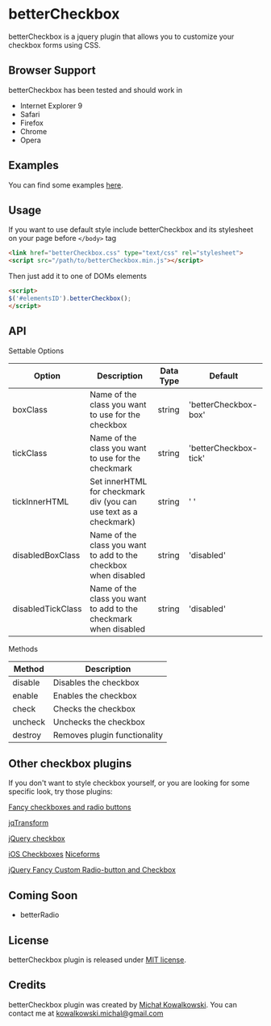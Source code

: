 betterCheckbox
========
betterCheckbox is a jquery plugin that allows you to customize your checkbox forms using CSS.

Browser Support
--------

betterCheckbox has been tested and should work in
- Internet Explorer 9
- Safari
- Firefox
- Chrome
- Opera

Examples
--------

You can find some examples [here](http://www.michalkowalkowski.com/betterCheckbox).

Usage
--------

If you want to use default style include betterCheckbox and its stylesheet on your page before `</body>` tag

```html
<link href="betterCheckbox.css" type="text/css" rel="stylesheet">
<script src="/path/to/betterCheckbox.min.js"></script>
```
  			
Then just add it to one of DOMs elements

```html
<script>
$('#elementsID').betterCheckbox();
</script>
```			


API
--------
Settable Options
<table>
<thead>
<tr>
<th>Option</th>
<th>Description</th>
<th>Data Type</th>
<th>Default</th>
</tr>
</thead>
<tbody>
<tr>
<td>boxClass</td>
<td>Name of the class you want to use for the checkbox</td>
<td>string</td>
<td>'betterCheckbox-box'</td>
</tr>						
<tr>
<td>tickClass</td>
<td>Name of the class you want to use for the checkmark</td>
<td>string</td>
<td>'betterCheckbox-tick'</td>
</tr>						
<tr>
<td>tickInnerHTML</td>
<td>Set innerHTML for checkmark div (you can use text as a checkmark)</td>
<td>string</td>
<td>' '</td>
</tr>						
<tr>
<td>disabledBoxClass</td>
<td>Name of the class you want to add to the checkbox when disabled</td>
<td>string</td>
<td>'disabled'</td>
</tr>						
<tr>
<td>disabledTickClass</td>
<td>Name of the class you want to add to the checkmark when disabled</td>
<td>string</td>
<td>'disabled'</td>
</tr>							
</tbody>
</table>

Methods

<table>
<thead>
<tr>
<th>Method</th>
<th>Description</th>
</tr>
</thead>
<tbody>
<tr>
<td>disable</td>
<td>Disables the checkbox</td>
</tr>						
<tr>
<td>enable</td>
<td>Enables the checkbox</td>
</tr>						
<tr>
<td>check</td>
<td>Checks the checkbox</td>
</tr>						
<tr>
<td>uncheck</td>
<td>Unchecks the checkbox</td>
</tr>						
<tr class="last">
<td>destroy</td>
<td>Removes plugin functionality</td>
</tr>						
</tbody>
</table>

Other checkbox plugins
-------
If you don't want to style checkbox yourself, or you are looking for some specific look, try those plugins:

[Fancy checkboxes and radio buttons](http://webdesign.maratz.com/lab/fancy-checkboxes-and-radio-buttons/demo.html)

[jqTransform](http://www.dfc-e.com/metiers/multimedia/opensource/jqtransform/)

[jQuery checkbox](http://widowmaker.kiev.ua/checkbox/)

[iOS Checkboxes](http://ios-checkboxes.awardwinningfjords.com/)
[Niceforms](http://www.emblematiq.com/lab/niceforms/demo/niceforms.html)

[jQuery Fancy Custom Radio-button and Checkbox](http://blogs.digitss.com/javascript/jquery-javascript/jquery-fancy-custom-radio-and-checkbox/)


Coming Soon
-------
- betterRadio
				
License
-------
betterCheckbox plugin is released under [MIT license](http://opensource.org/licenses/mit-license.php).

Credits
-------
betterCheckbox plugin was created by [Michał Kowalkowski](https://github.com/michalkow). You can contact me at [kowalkowski.michal@gmail.com](mailto:kowalkowski.michal@gmail.com)
